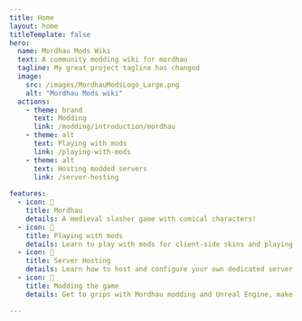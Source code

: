 ```yaml
---
title: Home
layout: home
titleTemplate: false
hero:
  name: Mordhau Mods Wiki
  text: A community modding wiki for mordhau
  tagline: My great project tagline has changed
  image:
    src: /images/MordhauModsLogo_Large.png
    alt: "Mordhau Mods wiki"
  actions:
    - theme: brand
      text: Modding
      link: /modding/introduction/mordhau
    - theme: alt
      text: Playing with mods
      link: /playing-with-mods
    - theme: alt
      text: Hosting modded servers
      link: /server-hosting
	  
features:
  - icon: 🚀
    title: Mordhau
    details: A medieval slasher game with comical characters!
  - icon: 🚀
    title: Playing with mods
    details: Learn to play with mods for client-side skins and playing on modded servers!
  - icon: 🚀
    title: Server Hosting
    details: Learn how to host and configure your own dedicated server with mods applied!
  - icon: 🚀
    title: Modding the game
    details: Get to grips with Mordhau modding and Unreal Engine, make your own maps, skins and server mods!

---
```


<style>
:root {
  --vp-home-hero-name-color: transparent;
  --vp-home-hero-name-background: -webkit-linear-gradient(-120deg, royalblue 30%, magenta);

  --vp-home-hero-image-background-image: linear-gradient(-135deg, royalblue 50%, purple 50%);
  --vp-home-hero-image-filter: blur(44px);
}

@media (min-width: 640px) {
  :root {
    --vp-home-hero-image-filter: blur(56px);
  }
}

@media (min-width: 960px) {
  :root {
    --vp-home-hero-image-filter: blur(68px);
  }
}
</style>